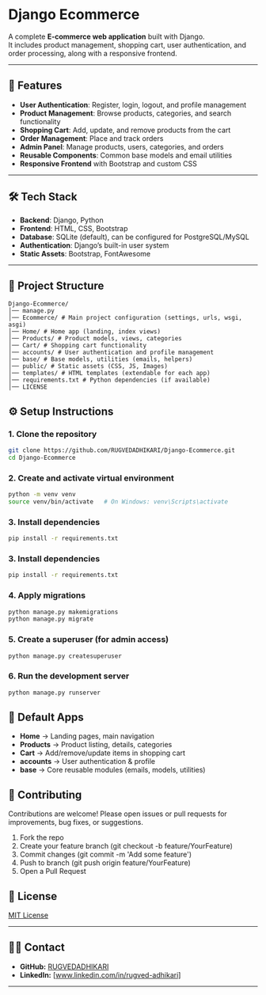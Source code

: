 # Django Ecommerce

A complete **E-commerce web application** built with Django.  
It includes product management, shopping cart, user authentication, and order processing, along with a responsive frontend.

---

## 🚀 Features

- **User Authentication**: Register, login, logout, and profile management  
- **Product Management**: Browse products, categories, and search functionality  
- **Shopping Cart**: Add, update, and remove products from the cart  
- **Order Management**: Place and track orders  
- **Admin Panel**: Manage products, users, categories, and orders  
- **Reusable Components**: Common base models and email utilities  
- **Responsive Frontend** with Bootstrap and custom CSS  

---

## 🛠️ Tech Stack

- **Backend**: Django, Python  
- **Frontend**: HTML, CSS, Bootstrap  
- **Database**: SQLite (default), can be configured for PostgreSQL/MySQL  
- **Authentication**: Django’s built-in user system  
- **Static Assets**: Bootstrap, FontAwesome  

---

## 📂 Project Structure

```
Django-Ecommerce/
│── manage.py
│── Ecommerce/ # Main project configuration (settings, urls, wsgi, asgi)
│── Home/ # Home app (landing, index views)
│── Products/ # Product models, views, categories
│── Cart/ # Shopping cart functionality
│── accounts/ # User authentication and profile management
│── base/ # Base models, utilities (emails, helpers)
│── public/ # Static assets (CSS, JS, Images)
│── templates/ # HTML templates (extendable for each app)
│── requirements.txt # Python dependencies (if available)
│── LICENSE
```

## ⚙️ Setup Instructions

### 1. Clone the repository
```bash
git clone https://github.com/RUGVEDADHIKARI/Django-Ecommerce.git
cd Django-Ecommerce
```

### 2. Create and activate virtual environment
```bash
python -m venv venv
source venv/bin/activate   # On Windows: venv\Scripts\activate
```

### 3. Install dependencies
```bash
pip install -r requirements.txt
```

### 3. Install dependencies
```bash
pip install -r requirements.txt
```
### 4. Apply migrations
```bash
python manage.py makemigrations
python manage.py migrate
```

### 5. Create a superuser (for admin access)
```bash
python manage.py createsuperuser
```

### 6. Run the development server
```bash
python manage.py runserver
```
## 🔑 Default Apps

- **Home** → Landing pages, main navigation
- **Products** → Product listing, details, categories
- **Cart** → Add/remove/update items in shopping cart
- **accounts** → User authentication & profile
- **base** → Core reusable modules (emails, models, utilities)

## 🤝 Contributing

Contributions are welcome! Please open issues or pull requests for improvements, bug fixes, or suggestions.

1. Fork the repo
2. Create your feature branch (git checkout -b feature/YourFeature)
3. Commit changes (git commit -m 'Add some feature')
4. Push to branch (git push origin feature/YourFeature)
5. Open a Pull Request

## 📄 License

[MIT License](LICENSE)

---

## 🙋‍♂️ Contact

- **GitHub:** [RUGVEDADHIKARI](https://github.com/RUGVEDADHIKARI)
- **LinkedIn:** [www.linkedin.com/in/rugved-adhikari]

---
